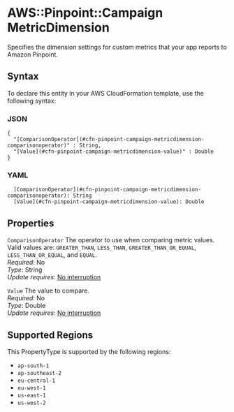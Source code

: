 # AWS::Pinpoint::Campaign MetricDimension<a name="aws-properties-pinpoint-campaign-metricdimension"></a>

Specifies the dimension settings for custom metrics that your app reports to Amazon Pinpoint\.

## Syntax<a name="aws-properties-pinpoint-campaign-metricdimension-syntax"></a>

To declare this entity in your AWS CloudFormation template, use the following syntax:

### JSON<a name="aws-properties-pinpoint-campaign-metricdimension-syntax.json"></a>

```
{
  "[ComparisonOperator](#cfn-pinpoint-campaign-metricdimension-comparisonoperator)" : String,
  "[Value](#cfn-pinpoint-campaign-metricdimension-value)" : Double
}
```

### YAML<a name="aws-properties-pinpoint-campaign-metricdimension-syntax.yaml"></a>

```
  [ComparisonOperator](#cfn-pinpoint-campaign-metricdimension-comparisonoperator): String
  [Value](#cfn-pinpoint-campaign-metricdimension-value): Double
```

## Properties<a name="aws-properties-pinpoint-campaign-metricdimension-properties"></a>

`ComparisonOperator`  <a name="cfn-pinpoint-campaign-metricdimension-comparisonoperator"></a>
The operator to use when comparing metric values\. Valid values are: `GREATER_THAN`, `LESS_THAN`, `GREATER_THAN_OR_EQUAL`, `LESS_THAN_OR_EQUAL`, and `EQUAL`\.  
*Required*: No  
*Type*: String  
*Update requires*: [No interruption](https://docs.aws.amazon.com/AWSCloudFormation/latest/UserGuide/using-cfn-updating-stacks-update-behaviors.html#update-no-interrupt)

`Value`  <a name="cfn-pinpoint-campaign-metricdimension-value"></a>
The value to compare\.  
*Required*: No  
*Type*: Double  
*Update requires*: [No interruption](https://docs.aws.amazon.com/AWSCloudFormation/latest/UserGuide/using-cfn-updating-stacks-update-behaviors.html#update-no-interrupt)

## Supported Regions

This PropertyType is supported by the following regions:

- `ap-south-1`
- `ap-southeast-2`
- `eu-central-1`
- `eu-west-1`
- `us-east-1`
- `us-west-2`
